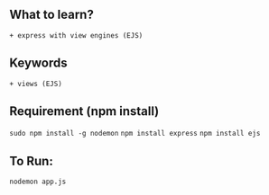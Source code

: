 ## What to learn?
    + express with view engines (EJS)


## Keywords
    + views (EJS)


## Requirement (npm install)
`sudo npm install -g nodemon`
`npm install express`
`npm install ejs`

## To Run:
`nodemon app.js`   
